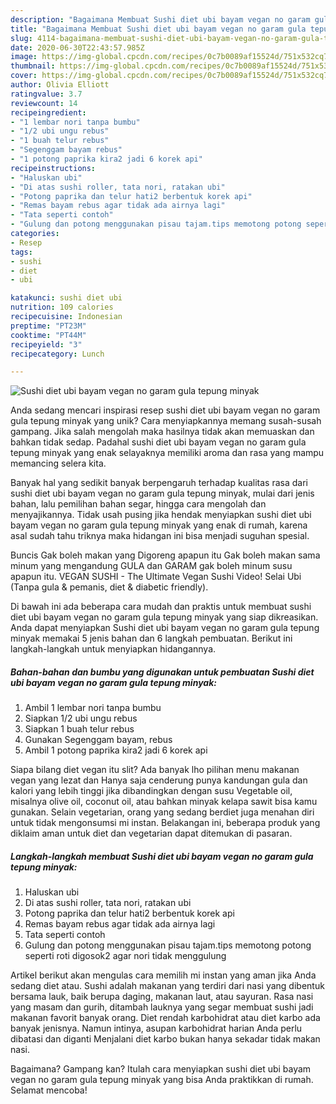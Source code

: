```yaml
---
description: "Bagaimana Membuat Sushi diet ubi bayam vegan no garam gula tepung minyak yang Lezat"
title: "Bagaimana Membuat Sushi diet ubi bayam vegan no garam gula tepung minyak yang Lezat"
slug: 4114-bagaimana-membuat-sushi-diet-ubi-bayam-vegan-no-garam-gula-tepung-minyak-yang-lezat
date: 2020-06-30T22:43:57.985Z
image: https://img-global.cpcdn.com/recipes/0c7b0089af15524d/751x532cq70/sushi-diet-ubi-bayam-vegan-no-garam-gula-tepung-minyak-foto-resep-utama.jpg
thumbnail: https://img-global.cpcdn.com/recipes/0c7b0089af15524d/751x532cq70/sushi-diet-ubi-bayam-vegan-no-garam-gula-tepung-minyak-foto-resep-utama.jpg
cover: https://img-global.cpcdn.com/recipes/0c7b0089af15524d/751x532cq70/sushi-diet-ubi-bayam-vegan-no-garam-gula-tepung-minyak-foto-resep-utama.jpg
author: Olivia Elliott
ratingvalue: 3.7
reviewcount: 14
recipeingredient:
- "1 lembar nori tanpa bumbu"
- "1/2 ubi ungu rebus"
- "1 buah telur rebus"
- "Segenggam bayam rebus"
- "1 potong paprika kira2 jadi 6 korek api"
recipeinstructions:
- "Haluskan ubi"
- "Di atas sushi roller, tata nori, ratakan ubi"
- "Potong paprika dan telur hati2 berbentuk korek api"
- "Remas bayam rebus agar tidak ada airnya lagi"
- "Tata seperti contoh"
- "Gulung dan potong menggunakan pisau tajam.tips memotong potong seperti roti digosok2 agar nori tidak menggulung"
categories:
- Resep
tags:
- sushi
- diet
- ubi

katakunci: sushi diet ubi 
nutrition: 109 calories
recipecuisine: Indonesian
preptime: "PT23M"
cooktime: "PT44M"
recipeyield: "3"
recipecategory: Lunch

---
```



![Sushi diet ubi bayam vegan no garam gula tepung minyak](https://img-global.cpcdn.com/recipes/0c7b0089af15524d/751x532cq70/sushi-diet-ubi-bayam-vegan-no-garam-gula-tepung-minyak-foto-resep-utama.jpg)

Anda sedang mencari inspirasi resep sushi diet ubi bayam vegan no garam gula tepung minyak yang unik? Cara menyiapkannya memang susah-susah gampang. Jika salah mengolah maka hasilnya tidak akan memuaskan dan bahkan tidak sedap. Padahal sushi diet ubi bayam vegan no garam gula tepung minyak yang enak selayaknya memiliki aroma dan rasa yang mampu memancing selera kita.

Banyak hal yang sedikit banyak berpengaruh terhadap kualitas rasa dari sushi diet ubi bayam vegan no garam gula tepung minyak, mulai dari jenis bahan, lalu pemilihan bahan segar, hingga cara mengolah dan menyajikannya. Tidak usah pusing jika hendak menyiapkan sushi diet ubi bayam vegan no garam gula tepung minyak yang enak di rumah, karena asal sudah tahu triknya maka hidangan ini bisa menjadi suguhan spesial.

Buncis Gak boleh makan yang Digoreng apapun itu Gak boleh makan sama minum yang mengandung GULA dan GARAM gak boleh minum susu apapun itu. VEGAN SUSHI - The Ultimate Vegan Sushi Video! Selai Ubi (Tanpa gula &amp; pemanis, diet &amp; diabetic friendly).


Di bawah ini ada beberapa cara mudah dan praktis untuk membuat sushi diet ubi bayam vegan no garam gula tepung minyak yang siap dikreasikan. Anda dapat menyiapkan Sushi diet ubi bayam vegan no garam gula tepung minyak memakai 5 jenis bahan dan 6 langkah pembuatan. Berikut ini langkah-langkah untuk menyiapkan hidangannya.

<!--inarticleads1-->

##### Bahan-bahan dan bumbu yang digunakan untuk pembuatan Sushi diet ubi bayam vegan no garam gula tepung minyak:

1. Ambil 1 lembar nori tanpa bumbu
1. Siapkan 1/2 ubi ungu rebus
1. Siapkan 1 buah telur rebus
1. Gunakan Segenggam bayam, rebus
1. Ambil 1 potong paprika kira2 jadi 6 korek api


Siapa bilang diet vegan itu slit? Ada banyak lho pilihan menu makanan vegan yang lezat dan Hanya saja cenderung punya kandungan gula dan kalori yang lebih tinggi jika dibandingkan dengan susu Vegetable oil, misalnya olive oil, coconut oil, atau bahkan minyak kelapa sawit bisa kamu gunakan. Selain vegetarian, orang yang sedang berdiet juga menahan diri untuk tidak mengonsumsi mi instan. Belakangan ini, beberapa produk yang diklaim aman untuk diet dan vegetarian dapat ditemukan di pasaran. 

<!--inarticleads2-->

##### Langkah-langkah membuat Sushi diet ubi bayam vegan no garam gula tepung minyak:

1. Haluskan ubi
1. Di atas sushi roller, tata nori, ratakan ubi
1. Potong paprika dan telur hati2 berbentuk korek api
1. Remas bayam rebus agar tidak ada airnya lagi
1. Tata seperti contoh
1. Gulung dan potong menggunakan pisau tajam.tips memotong potong seperti roti digosok2 agar nori tidak menggulung


Artikel berikut akan mengulas cara memilih mi instan yang aman jika Anda sedang diet atau. Sushi adalah makanan yang terdiri dari nasi yang dibentuk bersama lauk, baik berupa daging, makanan laut, atau sayuran. Rasa nasi yang masam dan gurih, ditambah lauknya yang segar membuat sushi jadi makanan favorit banyak orang. Diet rendah karbohidrat atau diet karbo ada banyak jenisnya. Namun intinya, asupan karbohidrat harian Anda perlu dibatasi dan diganti Menjalani diet karbo bukan hanya sekadar tidak makan nasi. 

Bagaimana? Gampang kan? Itulah cara menyiapkan sushi diet ubi bayam vegan no garam gula tepung minyak yang bisa Anda praktikkan di rumah. Selamat mencoba!
